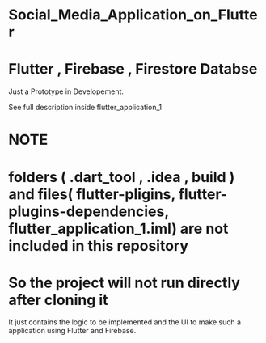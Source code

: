 # Social_Media_Application_on_Flutter
# Flutter , Firebase , Firestore Databse

Just a Prototype in Developement.

See full description inside flutter_application_1

# NOTE
# folders ( .dart_tool , .idea , build ) and files( flutter-pligins, flutter-plugins-dependencies, flutter_application_1.iml) are not included in this repository
# So the project will not run directly after cloning it

It just contains the logic to be implemented and the UI to make such a application using Flutter and Firebase.
